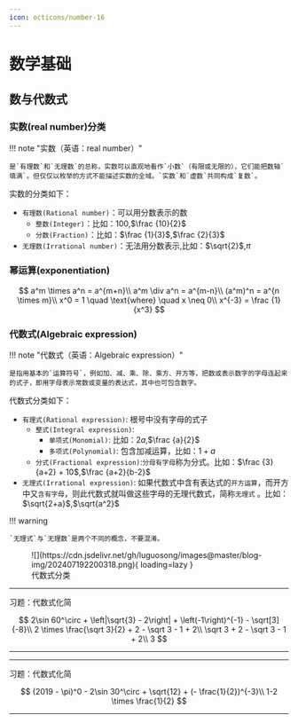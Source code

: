 ```yaml
---
icon: octicons/number-16
---
```


# 数学基础

## 数与代数式

### 实数(real number)分类

!!! note "实数（英语：real number）"

    是`有理数`和`无理数`的总称，实数可以直观地看作`小数`（有限或无限的），它们能把数轴`填满`。但仅仅以枚举的方式不能描述实数的全域。`实数`和`虚数`共同构成`复数`。

实数的分类如下：

- `有理数(Rational number)`：可以用分数表示的数
    - `整数(Integer)`：比如：$100$,$\frac {10}{2}$
    - `分数(Fraction)`：比如：$\frac {1}{3}$,$\frac {2}{3}$
- `无理数(Irrational number)`：无法用分数表示,比如：$\sqrt{2}$,$\pi$

### 幂运算(exponentiation)

$$
a^m \times a^n = a^{m+n}\\
a^m \div a^n = a^{m-n}\\
(a^m)^n = a^{n \times m}\\
x^0 = 1 \quad \text{where} \quad x \neq 0\\
x^{-3} = \frac {1}{x^3}
$$

### 代数式(Algebraic expression)

!!! note "代数式（英语：Algebraic expression）"

    是指用基本的`运算符号`，例如加、减、乘、除、乘方、开方等，把数或表示数字的字母连起来的式子，即用字母表示常数或变量的表达式，其中也可包含数字。

代数式分类如下：

- `有理式(Rational expression)`: 根号中没有字母的式子
    - `整式(Integral expression)`:
        - `单项式(Monomial)`: 比如：$2a$,$\frac {a}{2}$
        - `多项式(Polynomial)`: 包含加减运算，比如：$1+a$
    - `分式(Fractional expression)`:`分母有字母`称为分式。比如：$\frac {3}{a+2} + 10$,$\frac {a+2}{b-2}$
- `无理式(Irrational expression)`:
  如果代数式中含有表达式的`开方运算`，而开方中又`含有字母`，则此代数式就叫做这些字母的无理代数式，简称`无理式`
  。比如：$\sqrt{2+a}$,$\sqrt{a^2}$

!!! warning

    `无理式`与`无理数`是两个不同的概念，不要混淆。

<figure markdown="span">
  ![](https://cdn.jsdelivr.net/gh/luguosong/images@master/blog-img/202407192200318.png){ loading=lazy }
  <figcaption>代数式分类</figcaption>
</figure>

---

习题：代数式化简

$$
2\sin 60^\circ + \left|\sqrt{3} - 2\right| + \left(-1\right)^{-1} - \sqrt[3]{-8}\\
2 \times \frac{\sqrt 3}{2} + 2 - \sqrt 3 - 1 + 2\\
\sqrt 3 + 2 - \sqrt 3 - 1 + 2\\
3
$$

---

---

习题：代数式化简

$$
(2019 - \pi)^0 - 2\sin 30^\circ + \sqrt{12} + (- \frac{1}{2})^{-3}\\
1-2 \times \frac{1}{2}
$$

---
